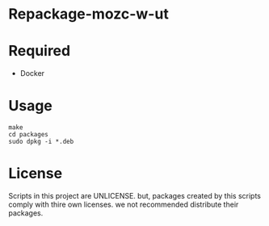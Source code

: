 # Repackage-mozc-w-ut

# Required

* Docker

# Usage

```
make
cd packages
sudo dpkg -i *.deb
```

# License

Scripts in this project are UNLICENSE.
but, packages created by this scripts comply with thire own licenses.
we not recommended distribute their packages.
